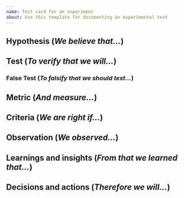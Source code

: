 ```yaml
---
name: Test card for an experiment
about: Use this template for documenting an experimental test
---
```


## Hypothesis (*We believe that...*)

## Test (*To verify that we will...*)

### False Test (*To falsify that we should test...*)

## Metric (*And measure...*) 

## Criteria (*We are right if...*)

## Observation (*We observed...*)

## Learnings and insights (*From that we learned that...*) 

## Decisions and actions (*Therefore we will...*)
